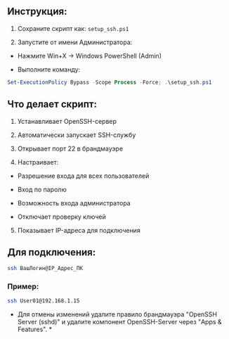 ## Инструкция:

1. Сохраните скрипт как: `setup_ssh.ps1`

2. Запустите от имени Администратора:

* Нажмите Win+X → Windows PowerShell (Admin)

* Выполните команду:

```powershell
Set-ExecutionPolicy Bypass -Scope Process -Force; .\setup_ssh.ps1
```

## Что делает скрипт:
1. Устанавливает OpenSSH-сервер

2. Автоматически запускает SSH-службу

3. Открывает порт 22 в брандмауэре

4. Настраивает:

* Разрешение входа для всех пользователей

* Вход по паролю

* Возможность входа администратора

* Отключает проверку ключей

5. Показывает IP-адреса для подключения

## Для подключения:
```bash
ssh ВашЛогин@IP_Адрес_ПК
```
### Пример:

```bash
ssh User01@192.168.1.15
```

* Для отмены изменений удалите правило брандмауэра "OpenSSH Server (sshd)" и удалите компонент OpenSSH-Server через "Apps & Features". *
